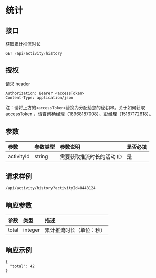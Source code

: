 # 统计

## 接口

获取累计推流时长

```javascript
GET /api/activity/history
```

## 授权

请求 header

```text
Authorization: Bearer <accessToken>
Content-Type: application/json
```

注：请将上方的`<accessToken>`替换为分配给您的秘钥串。关于如何获取 accessToken ，请咨询杨经理（18968187008）、彭经理（15167172618）。

## 参数

| 参数 | 参数类型 | 参数说明 | 是否必填 |
| :--- | :--- | :--- | :--- |
| activityId | string | 需要获取推流时长的活动 ID | 是 |

## 请求样例

```text
/api/activity/history?activityId=8448124
```

## 响应参数

| 参数 | 类型 | 描述 |
| :--- | :--- | :--- |
| total | integer | 累计推流时长（单位：秒） |

## 响应示例

```text
{
  "total": 42
}
```

